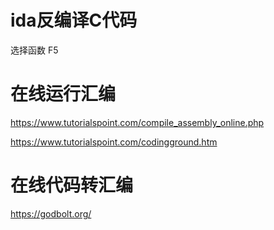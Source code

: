 # ida反编译C代码
选择函数
F5


# 在线运行汇编
https://www.tutorialspoint.com/compile_assembly_online.php

https://www.tutorialspoint.com/codingground.htm


# 在线代码转汇编
https://godbolt.org/